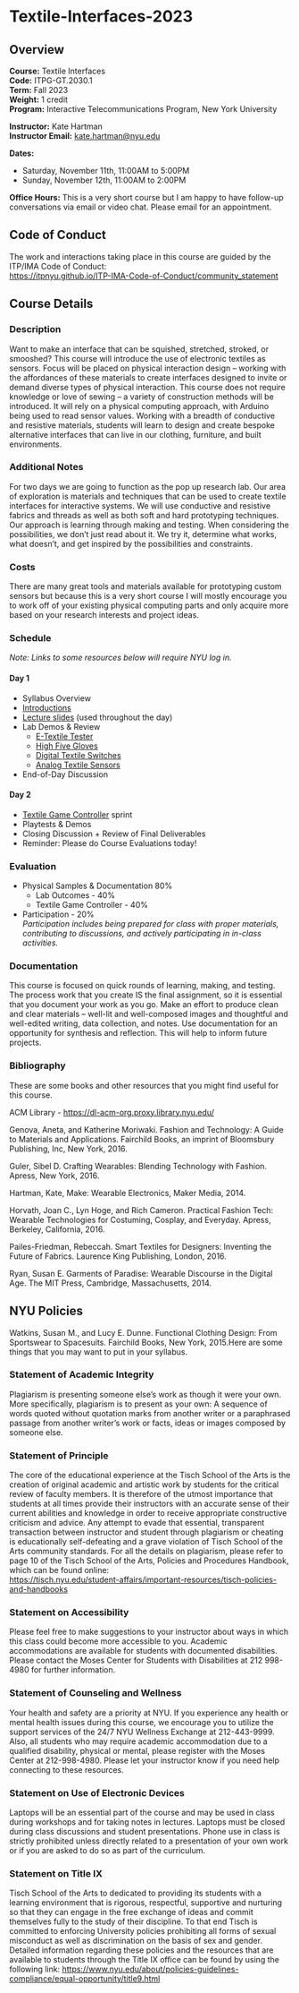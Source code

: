 # Textile-Interfaces-2023

## Overview
**Course:** Textile Interfaces \
**Code:** ITPG-GT.2030.1 \
**Term:** Fall 2023 \
**Weight:** 1 credit
\
**Program:** Interactive Telecommunications Program, New York University


**Instructor:** Kate Hartman\
**Instructor Email:** kate.hartman@nyu.edu

**Dates:** 
* Saturday, November 11th, 11:00AM to 5:00PM 
* Sunday, November 12th, 11:00AM to 2:00PM

**Office Hours:** This is a very short course but I am happy to have follow-up conversations via email or video chat. Please email for an appointment.

## Code of Conduct

The work and interactions taking place in this course are guided by the ITP/IMA Code of Conduct: \
https://itpnyu.github.io/ITP-IMA-Code-of-Conduct/community_statement

## Course Details

### Description
Want to make an interface that can be squished, stretched, stroked, or smooshed? This course will introduce the use of electronic textiles as sensors. Focus will be placed on physical interaction design – working with the affordances of these materials to create interfaces designed to invite or demand diverse types of physical interaction. This course does not require knowledge or love of sewing – a variety of construction methods will be introduced. It will rely on a physical computing approach, with Arduino being used to read sensor values. Working with a breadth of conductive and resistive materials, students will learn to design and create bespoke alternative interfaces that can live in our clothing, furniture, and built environments.


### Additional Notes
For two days we are going to function as the pop up research lab. Our area of exploration is materials and techniques that can be used to create textile interfaces for interactive systems. We will use conductive and resistive fabrics and threads as well as both soft and hard prototyping techniques. Our approach is learning through making and testing. When considering the possibilities, we don’t just read about it. We try it, determine what works, what doesn’t, and get inspired by the possibilities and constraints.

### Costs
There are many great tools and materials available for prototyping custom sensors but because this is a very short course I will mostly encourage you to work off of your existing physical computing parts and only acquire more based on your research interests and project ideas. 



### Schedule
*Note: Links to some resources below will require NYU log in.*
#### Day 1
* Syllabus Overview
* [Introductions](https://docs.google.com/presentation/d/1v-qGWF742IDbqaiEk7Olw94t_Wm5go_cdlGAIbWtnEk/edit?usp=sharing)
* [Lecture slides](https://docs.google.com/presentation/d/15um5fICr2ErjvcxcRoCKkGYdyP1ZXGAubb04Fh1H4pk/edit?usp=sharing) (used throughout the day)
* Lab Demos & Review
	* [E-Textile Tester](https://docs.google.com/presentation/d/1QshHvdE0IaO9kkqFCi852OaByoklvliSoAh-K_VpTMc/edit?usp=sharing)
	* [High Five Gloves](https://drive.google.com/file/d/1LuGJsPZN_3HJk50zT-oT3i5lttD0vF_a/view?usp=drive_link)
	* [Digital Textile Switches](https://docs.google.com/presentation/d/1NfcSesc3RTrtERxcKyXCUKHa5-p3hK47RjcTfMgEUD4/edit?usp=sharing)
	* [Analog Textile Sensors](https://docs.google.com/presentation/d/1OEQysz5mvxJ0CS4j81U9Ojux7LsvdZOSwo4DoI6-ias/edit?usp=sharing)
* End-of-Day Discussion

#### Day 2
* [Textile Game Controller](https://docs.google.com/presentation/d/1TGTI68YmSDYI1IeCEvAuSHb1JjG1UY91ObXVeRGYqn0/edit?usp=sharing) sprint
* Playtests & Demos
* Closing Discussion + Review of Final Deliverables
* Reminder: Please do Course Evaluations today!

### Evaluation
* Physical Samples & Documentation 80%
	* Lab Outcomes - 40%
	* Textile Game Controller - 40%
* Participation - 20% \
*Participation includes being prepared for class with proper materials, contributing to discussions, and actively participating in in-class activities.*

### Documentation
This course is focused on quick rounds of learning, making, and testing. The process work that you create IS the final assignment, so it is essential that you document your work as you go. Make an effort to produce clean and clear materials – well-lit and well-composed images and thoughtful and well-edited writing, data collection, and notes. Use documentation for an opportunity for synthesis and reflection. This will help to inform future projects.


### Bibliography
These are some books and other resources that you might find useful for this course.

ACM Library - https://dl-acm-org.proxy.library.nyu.edu/

Genova, Aneta, and Katherine Moriwaki. Fashion and Technology: A Guide to Materials and Applications. Fairchild Books, an imprint of Bloomsbury Publishing, Inc, New York, 2016.

Guler, Sibel D. Crafting Wearables: Blending Technology with Fashion. Apress, New York, 2016.

Hartman, Kate, Make: Wearable Electronics, Maker Media, 2014.

Horvath, Joan C., Lyn Hoge, and Rich Cameron. Practical Fashion Tech: Wearable Technologies for Costuming, Cosplay, and Everyday. Apress, Berkeley, California, 2016.

Pailes-Friedman, Rebeccah. Smart Textiles for Designers: Inventing the Future of Fabrics. Laurence King Publishing, London, 2016.

Ryan, Susan E. Garments of Paradise: Wearable Discourse in the Digital Age. The MIT Press, Cambridge, Massachusetts, 2014.

## NYU Policies
Watkins, Susan M., and Lucy E. Dunne. Functional Clothing Design: From Sportswear to Spacesuits. Fairchild Books, New York, 2015.Here are some things that you may want to put in your syllabus.

### Statement of Academic Integrity
Plagiarism is presenting someone else’s work as though it were your own. More specifically, plagiarism is to present as your own: A sequence of words quoted without quotation marks from another writer or a paraphrased passage from another writer’s work or facts, ideas or images composed by someone else.

### Statement of Principle
The core of the educational experience at the Tisch School of the Arts is the creation of original academic and artistic work by students for the critical review of faculty members.  It is therefore of the utmost importance that students at all times provide their instructors with an accurate sense of their current abilities and knowledge in order to receive appropriate constructive criticism and advice.  Any attempt to evade that essential, transparent transaction between instructor and student through plagiarism or cheating is educationally self-defeating and a grave violation of Tisch School of the Arts community standards.  For all the details on plagiarism, please refer to page 10 of the Tisch School of the Arts, Policies and Procedures Handbook, which can be found online: \
https://tisch.nyu.edu/student-affairs/important-resources/tisch-policies-and-handbooks

### Statement on Accessibility
Please feel free to make suggestions to your instructor about ways in which this class could become more accessible to you.  Academic accommodations are available for students with documented disabilities. Please contact the Moses Center for Students with Disabilities at 212 998-4980 for further information.

### Statement of Counseling and Wellness
Your health and safety are a priority at NYU. If you experience any health or mental health issues during this course, we encourage you to utilize the support services of the 24/7 NYU Wellness Exchange at 212-443-9999. Also, all students who may require academic accommodation due to a qualified disability, physical or mental, please register with the Moses Center at 212-998-4980. Please let your instructor know if you need help connecting to these resources.

### Statement on Use of Electronic Devices
Laptops will be an essential part of the course and may be used in class during workshops and for taking notes in lectures. Laptops must be closed during class discussions and student presentations.  Phone use in class is strictly prohibited unless directly related to a presentation of your own work or if you are asked to do so as part of the curriculum.

### Statement on Title IX
Tisch School of the Arts to dedicated to providing its students with a learning environment that is rigorous, respectful, supportive and nurturing so that they can engage in the free exchange of ideas and commit themselves fully to the study of their discipline. To that end Tisch is committed to enforcing University policies prohibiting all forms of sexual misconduct as well as discrimination on the basis of sex and gender.  Detailed information regarding these policies and the resources that are available to students through the Title IX office can be found by using the following link: https://www.nyu.edu/about/policies-guidelines-compliance/equal-opportunity/title9.html
